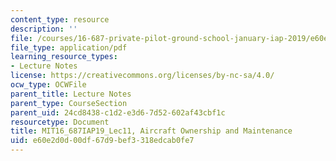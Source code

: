 ```yaml
---
content_type: resource
description: ''
file: /courses/16-687-private-pilot-ground-school-january-iap-2019/e60e2d0d00df67d9bef3318edcab0fe7_MIT16_687IAP19_Lec11.pdf
file_type: application/pdf
learning_resource_types:
- Lecture Notes
license: https://creativecommons.org/licenses/by-nc-sa/4.0/
ocw_type: OCWFile
parent_title: Lecture Notes
parent_type: CourseSection
parent_uid: 24cd8438-c1d2-e3d6-7d52-602af43cbf1c
resourcetype: Document
title: MIT16_687IAP19_Lec11, Aircraft Ownership and Maintenance
uid: e60e2d0d-00df-67d9-bef3-318edcab0fe7
---
```

